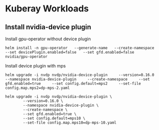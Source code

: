 # Kuberay Workloads

## Install nvidia-device plugin

Install gpu-operator without device plugin
```
helm install -n gpu-operator   --generate-name   --create-namespace   --set devicePlugin.enabled=false   --set gfd.enabled=false    nvidia/gpu-operator
```

Install device plugin with mps
```
helm upgrade -i nvdp nvdp/nvidia-device-plugin     --version=0.16.0     --namespace nvidia-device-plugin     --create-namespace     --set gfd.enabled=true     --set config.default=mps2     --set-file config.map.mps2=dp-mps-2.yaml
```
```
helm upgrade -i nvdp nvdp/nvidia-device-plugin \     
		--version=0.16.0 \ 
		--namespace nvidia-device-plugin \    
		--create-namespace \    
		--set gfd.enabled=true \   
		--set config.default=mps10 \    
		--set-file config.map.mps10=dp-mps-10.yaml
```


